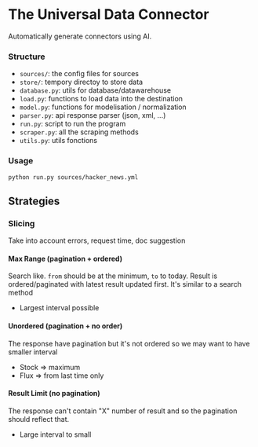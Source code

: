 # The Universal Data Connector

Automatically generate connectors using AI.

### Structure

- `sources/`: the config files for sources
- `store/`: tempory directoy to store data
- `database.py`: utils for database/datawarehouse
- `load.py`: functions to load data into the destination
- `model.py`: functions for modelisation / normalization
- `parser.py`: api response parser (json, xml, ...)
- `run.py`: script to run the program
- `scraper.py`: all the scraping methods
- `utils.py`: utils fonctions

### Usage

`python run.py sources/hacker_news.yml`

## Strategies

### Slicing

Take into account errors, request time, doc suggestion

#### Max Range (pagination + ordered)

Search like.
`from` should be at the minimum, `to` to today.
Result is ordered/paginated with latest result updated first.
It's similar to a search method

- Largest interval possible

#### Unordered (pagination + no order)

The response have pagination but it's not ordered so we may want to have smaller interval

- Stock => maximum
- Flux => from last time only

#### Result Limit (no pagination)

The response can't contain "X" number of result and so the pagination should reflect that.

- Large interval to small
